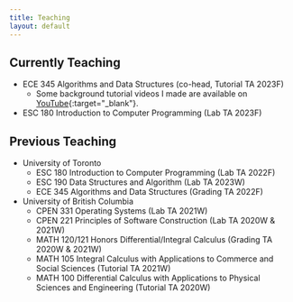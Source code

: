 ```yaml
---
title: Teaching
layout: default
---
```


## Currently Teaching

- ECE 345 Algorithms and Data Structures (co-head, Tutorial TA 2023F)
  - Some background tutorial videos I made are available on [YouTube](https://youtube.com/playlist?list=PL1KqfdF_EfskSucRSsJ7jP0ZLKfBTL31A&si=0_zHzYrPHu6CpVk5){:target="_blank"}.
- ESC 180 Introduction to Computer Programming (Lab TA 2023F)

## Previous Teaching

- University of Toronto
  - ESC 180 Introduction to Computer Programming (Lab TA 2022F)
  - ESC 190 Data Structures and Algorithm (Lab TA 2023W)
  - ECE 345 Algorithms and Data Structures (Grading TA 2022F)
- University of British Columbia
  - CPEN 331 Operating Systems (Lab TA 2021W)
  - CPEN 221 Principles of Software Construction (Lab TA 2020W & 2021W)
  - MATH 120/121 Honors Differential/Integral Calculus (Grading TA 2020W & 2021W)
  - MATH 105 Integral Calculus with Applications to Commerce and Social Sciences (Tutorial TA 2021W)
  - MATH 100 Differential Calculus with Applications to Physical Sciences and Engineering (Tutorial TA 2020W)